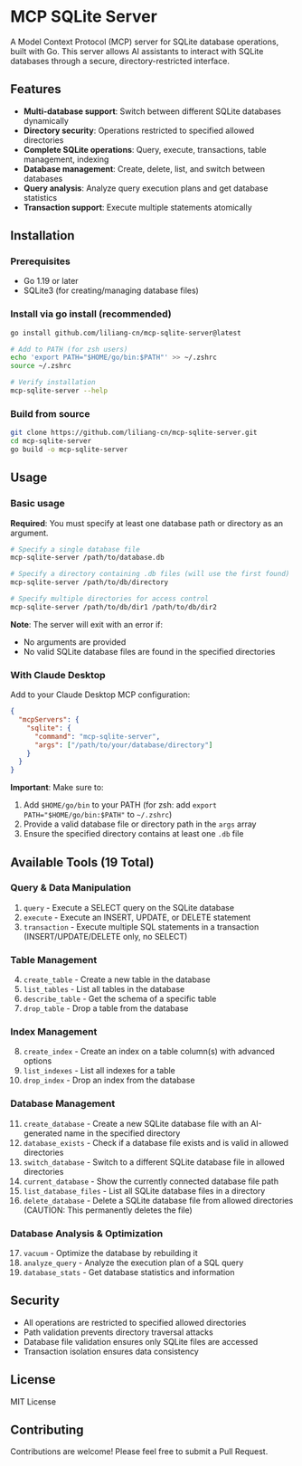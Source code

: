 # MCP SQLite Server

A Model Context Protocol (MCP) server for SQLite database operations, built with Go. This server allows AI assistants to interact with SQLite databases through a secure, directory-restricted interface.

## Features

- **Multi-database support**: Switch between different SQLite databases dynamically
- **Directory security**: Operations restricted to specified allowed directories
- **Complete SQLite operations**: Query, execute, transactions, table management, indexing
- **Database management**: Create, delete, list, and switch between databases
- **Query analysis**: Analyze query execution plans and get database statistics
- **Transaction support**: Execute multiple statements atomically

## Installation

### Prerequisites

- Go 1.19 or later
- SQLite3 (for creating/managing database files)

### Install via go install (recommended)

```bash
go install github.com/liliang-cn/mcp-sqlite-server@latest

# Add to PATH (for zsh users)
echo 'export PATH="$HOME/go/bin:$PATH"' >> ~/.zshrc
source ~/.zshrc

# Verify installation
mcp-sqlite-server --help
```

### Build from source

```bash
git clone https://github.com/liliang-cn/mcp-sqlite-server.git
cd mcp-sqlite-server
go build -o mcp-sqlite-server
```

## Usage

### Basic usage

**Required**: You must specify at least one database path or directory as an argument.

```bash
# Specify a single database file
mcp-sqlite-server /path/to/database.db

# Specify a directory containing .db files (will use the first found)
mcp-sqlite-server /path/to/db/directory

# Specify multiple directories for access control
mcp-sqlite-server /path/to/db/dir1 /path/to/db/dir2
```

**Note**: The server will exit with an error if:
- No arguments are provided
- No valid SQLite database files are found in the specified directories

### With Claude Desktop

Add to your Claude Desktop MCP configuration:

```json
{
  "mcpServers": {
    "sqlite": {
      "command": "mcp-sqlite-server",
      "args": ["/path/to/your/database/directory"]
    }
  }
}
```

**Important**: Make sure to:
1. Add `$HOME/go/bin` to your PATH (for zsh: add `export PATH="$HOME/go/bin:$PATH"` to `~/.zshrc`)
2. Provide a valid database file or directory path in the `args` array
3. Ensure the specified directory contains at least one `.db` file

## Available Tools (19 Total)

### Query & Data Manipulation
1. `query` - Execute a SELECT query on the SQLite database
2. `execute` - Execute an INSERT, UPDATE, or DELETE statement
3. `transaction` - Execute multiple SQL statements in a transaction (INSERT/UPDATE/DELETE only, no SELECT)

### Table Management
4. `create_table` - Create a new table in the database
5. `list_tables` - List all tables in the database
6. `describe_table` - Get the schema of a specific table
7. `drop_table` - Drop a table from the database

### Index Management
8. `create_index` - Create an index on a table column(s) with advanced options
9. `list_indexes` - List all indexes for a table
10. `drop_index` - Drop an index from the database

### Database Management
11. `create_database` - Create a new SQLite database file with an AI-generated name in the specified directory
12. `database_exists` - Check if a database file exists and is valid in allowed directories
13. `switch_database` - Switch to a different SQLite database file in allowed directories
14. `current_database` - Show the currently connected database file path
15. `list_database_files` - List all SQLite database files in a directory
16. `delete_database` - Delete a SQLite database file from allowed directories (CAUTION: This permanently deletes the file)

### Database Analysis & Optimization
17. `vacuum` - Optimize the database by rebuilding it
18. `analyze_query` - Analyze the execution plan of a SQL query
19. `database_stats` - Get database statistics and information

## Security

- All operations are restricted to specified allowed directories
- Path validation prevents directory traversal attacks
- Database file validation ensures only SQLite files are accessed
- Transaction isolation ensures data consistency

## License

MIT License

## Contributing

Contributions are welcome! Please feel free to submit a Pull Request.
